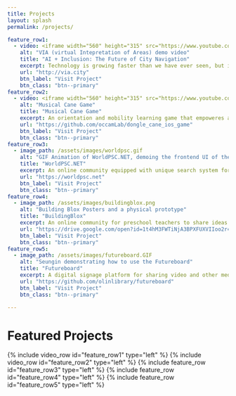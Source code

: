```yaml
---
title: Projects
layout: splash
permalink: /projects/

feature_row1:
  - video: <iframe width="560" height="315" src="https://www.youtube.com/embed/Br-ILkTh-ZI" frameborder="0" allow="accelerometer; autoplay; encrypted-media; gyroscope; picture-in-picture" allowfullscreen></iframe>
    alt: "VIA (virtual Intepretation of Areas) demo video"
    title: "AI + Inclusion: The Future of City Navigation"
    excerpt: Technology is growing faster than we have ever seen, but it is not always accessible to people in overlooked communities, such as people who are blind or have low vision. Olin College Microsoft SCOPE team leveraged open data sets and Microsoft Cognitive Services to address some of the challenges these individuals face when navigating in a city. The team designed a new application for and with the blind and visually impaired community, allowing users to explore areas virtually and get information relevant to them, before visiting in person.
    url: "http://via.city"
    btn_label: "Visit Project"
    btn_class: "btn--primary"
feature_row2:
  - video: <iframe width="560" height="315" src="https://www.youtube.com/embed/v55HPy16Bnw" frameborder="0" allow="accelerometer; autoplay; encrypted-media; gyroscope; picture-in-picture" allowfullscreen></iframe>
    alt: "Musical Cane Game"
    title: "Musical Cane Game"
    excerpt: An orientation and mobility learning game that empoweres an O&M instructor by motivating students with sounds, music, and beep noises during cane tutorials. This project has been initiated and maintained by Paul's students (Occam Lab, TAD). Eric Jerman from Perkins School for the Blind is our primary partner for this project. He works with students at Perkins School for the Blind to help them develop their orientation and mobility skills. Orientation and Mobility refers to a set of skills that consists of knowing where you are in an environment, understanding how to navigate to a place of interest, and how to move about safely within an environment.While these skills are vital to the independence of Eric’s students, their motivation to practice these skills is often low. In contrast, other elements of the Perkins curriculum (e.g., music therapy) tend to be met with more excitement and commitment. Eric is interested in developing strategies for making his sessions more engaging and effective through the use of the concept of gamified learning, whereby elements of game design are brought to an educational context.
    url: "https://github.com/occamLab/dongle_cane_ios_game"
    btn_label: "Visit Project"
    btn_class: "btn--primary"
feature_row3:
  - image_path: /assets/images/worldpsc.gif
    alt: "GIF Animation of WorldPSC.NET, demoing the frontend UI of the web application."
    title: "WorldPSC.NET"
    excerpt: An online community equipped with unique search system for PSC (Port State Control) documents, regulations, MOUs.
    url: "https://worldpsc.net"
    btn_label: "Visit Project"
    btn_class: "btn--primary"
feature_row4:
  - image_path: /assets/images/buildingblox.png
    alt: "Building Blox Posters and a physical prototype"
    title: "BuildingBlox"
    excerpt: An online community for preschool teachers to share ideas and custom designs for physical Blox platform which empowers preschool teachers to build and design custom immersive learning space for kids.
    url: "https://drive.google.com/open?id=1t4hM3FWTiNjA3BPXFUXVIIoo2r4c5IYx"
    btn_label: "Visit Project"
    btn_class: "btn--primary"
feature_row5:
  - image_path: /assets/images/futureboard.GIF
    alt: "Seungin demonstrating how to use the Futureboard"
    title: "Futureboard"
    excerpt: A digital signage platform for sharing video and other media, supplemented by information about events happening on campus.
    url: "https://github.com/olinlibrary/futureboard"
    btn_label: "Visit Project"
    btn_class: "btn--primary"

---
```

# Featured Projects
{% include video_row id="feature_row1" type="left" %}
{% include video_row id="feature_row2" type="left" %}
{% include feature_row id="feature_row3" type="left" %}
{% include feature_row id="feature_row4" type="left" %}
{% include feature_row id="feature_row5" type="left" %}
